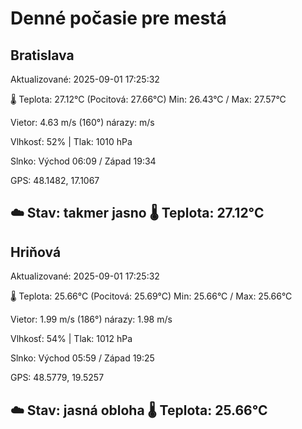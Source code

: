 ﻿# Denné počasie pre mestá

## Bratislava
Aktualizované: 2025-09-01 17:25:32

🌡️ Teplota: 27.12°C 
(Pocitová: 27.66°C)
Min: 26.43°C / Max: 27.57°C

Vietor: 4.63 m/s    (160°) 
nárazy:  m/s

Vlhkosť: 52% | Tlak: 1010 hPa

Slnko: Východ 06:09 / Západ 19:34

GPS: 48.1482, 17.1067

☁️ Stav: takmer jasno        🌡️ Teplota: 27.12°C
---

## Hriňová
Aktualizované: 2025-09-01 17:25:32

🌡️ Teplota: 25.66°C 
(Pocitová: 25.69°C)
Min: 25.66°C / Max: 25.66°C

Vietor: 1.99 m/s (186°)
nárazy: 1.98 m/s

Vlhkosť: 54% | Tlak: 1012 hPa

Slnko: Východ 05:59 / Západ 19:25

GPS: 48.5779, 19.5257

☁️ Stav: jasná obloha        🌡️ Teplota: 25.66°C
---
